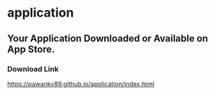 # application

## Your Application Downloaded or Available on App Store.

### Download Link
https://pawankv89.github.io/application/index.html

